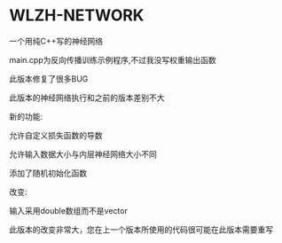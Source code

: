 # WLZH-NETWORK
一个用纯C++写的神经网络

main.cpp为反向传播训练示例程序,不过我没写权重输出函数

此版本修复了很多BUG

此版本的神经网络执行和之前的版本差别不大

新的功能:

允许自定义损失函数的导数

允许输入数据大小与内层神经网络大小不同

添加了随机初始化函数

改变:

输入采用double数组而不是vector

此版本的改变非常大，您在上一个版本所使用的代码很可能在此版本需要重写
